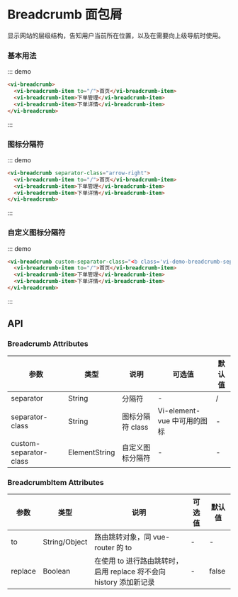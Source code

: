 # Breadcrumb 面包屑

显示网站的层级结构，告知用户当前所在位置，以及在需要向上级导航时使用。

### 基本用法

::: demo
``` html
<vi-breadcrumb>
  <vi-breadcrumb-item to="/">首页</vi-breadcrumb-item>
  <vi-breadcrumb-item>下单管理</vi-breadcrumb-item>
  <vi-breadcrumb-item>下单详情</vi-breadcrumb-item>
</vi-breadcrumb>
```
:::

### 图标分隔符

::: demo
``` html
<vi-breadcrumb separator-class="arrow-right">
  <vi-breadcrumb-item to="/">首页</vi-breadcrumb-item>
  <vi-breadcrumb-item>下单管理</vi-breadcrumb-item>
  <vi-breadcrumb-item>下单详情</vi-breadcrumb-item>
</vi-breadcrumb>
```
:::

### 自定义图标分隔符

::: demo
``` html
<vi-breadcrumb custom-separator-class="<b class='vi-demo-breadcrumb-separator'>=></b>">
  <vi-breadcrumb-item to="/">首页</vi-breadcrumb-item>
  <vi-breadcrumb-item>下单管理</vi-breadcrumb-item>
  <vi-breadcrumb-item>下单详情</vi-breadcrumb-item>
</vi-breadcrumb>
```
:::


## API

### Breadcrumb Attributes
|参数|类型|说明|可选值|默认值|
|-|-|-|-|-|
| separator | String | 分隔符 | - | / |
| separator-class | String | 图标分隔符 class | Vi-element-vue 中可用的图标 | - |
| custom-separator-class | ElementString | 自定义图标分隔符| - | - |

### BreadcrumbItem Attributes
|参数|类型|说明|可选值|默认值|
|-|-|-|-|-|
| to | String/Object | 路由跳转对象，同 vue-router 的 to | - | - |
| replace | Boolean | 在使用 to 进行路由跳转时，启用 replace 将不会向 history 添加新记录 | - | false |

